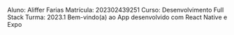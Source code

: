 Aluno: Aliffer Farias
Matrícula: 202302439251
Curso: Desenvolvimento Full Stack
Turma: 2023.1
Bem-vindo(a) ao App desenvolvido com React Native e Expo 